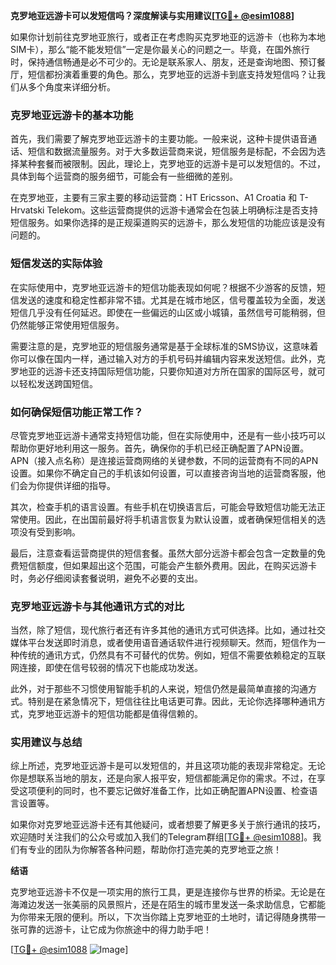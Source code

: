 **克罗地亚远游卡可以发短信吗？深度解读与实用建议[[TG💪+ @esim1088](https://t.me/s/esim1088)]**

如果你计划前往克罗地亚旅行，或者正在考虑购买克罗地亚的远游卡（也称为本地SIM卡），那么“能不能发短信”一定是你最关心的问题之一。毕竟，在国外旅行时，保持通信畅通是必不可少的。无论是联系家人、朋友，还是查询地图、预订餐厅，短信都扮演着重要的角色。那么，克罗地亚的远游卡到底支持发短信吗？让我们从多个角度来详细分析。

### 克罗地亚远游卡的基本功能

首先，我们需要了解克罗地亚远游卡的主要功能。一般来说，这种卡提供语音通话、短信和数据流量服务。对于大多数运营商来说，短信服务是标配，不会因为选择某种套餐而被限制。因此，理论上，克罗地亚的远游卡是可以发短信的。不过，具体到每个运营商的服务细节，可能会有一些细微的差别。

在克罗地亚，主要有三家主要的移动运营商：HT Ericsson、A1 Croatia 和 T-Hrvatski Telekom。这些运营商提供的远游卡通常会在包装上明确标注是否支持短信服务。如果你选择的是正规渠道购买的远游卡，那么发短信的功能应该是没有问题的。

### 短信发送的实际体验

在实际使用中，克罗地亚远游卡的短信功能表现如何呢？根据不少游客的反馈，短信发送的速度和稳定性都非常不错。尤其是在城市地区，信号覆盖较为全面，发送短信几乎没有任何延迟。即使在一些偏远的山区或小城镇，虽然信号可能稍弱，但仍然能够正常使用短信服务。

需要注意的是，克罗地亚的短信服务通常是基于全球标准的SMS协议，这意味着你可以像在国内一样，通过输入对方的手机号码并编辑内容来发送短信。此外，克罗地亚的远游卡还支持国际短信功能，只要你知道对方所在国家的国际区号，就可以轻松发送跨国短信。

### 如何确保短信功能正常工作？

尽管克罗地亚远游卡通常支持短信功能，但在实际使用中，还是有一些小技巧可以帮助你更好地利用这一服务。首先，确保你的手机已经正确配置了APN设置。APN（接入点名称）是连接运营商网络的关键参数，不同的运营商有不同的APN设置。如果你不确定自己的手机该如何设置，可以直接咨询当地的运营商客服，他们会为你提供详细的指导。

其次，检查手机的语言设置。有些手机在切换语言后，可能会导致短信功能无法正常使用。因此，在出国前最好将手机语言恢复为默认设置，或者确保短信相关的选项没有受到影响。

最后，注意查看运营商提供的短信套餐。虽然大部分远游卡都会包含一定数量的免费短信额度，但如果超出这个范围，可能会产生额外费用。因此，在购买远游卡时，务必仔细阅读套餐说明，避免不必要的支出。

### 克罗地亚远游卡与其他通讯方式的对比

当然，除了短信，现代旅行者还有许多其他的通讯方式可供选择。比如，通过社交媒体平台发送即时消息，或者使用语音通话软件进行视频聊天。然而，短信作为一种传统的通讯方式，仍然具有不可替代的优势。例如，短信不需要依赖稳定的互联网连接，即使在信号较弱的情况下也能成功发送。

此外，对于那些不习惯使用智能手机的人来说，短信仍然是最简单直接的沟通方式。特别是在紧急情况下，短信往往比电话更可靠。因此，无论你选择哪种通讯方式，克罗地亚远游卡的短信功能都是值得信赖的。

### 实用建议与总结

综上所述，克罗地亚远游卡是可以发短信的，并且这项功能的表现非常稳定。无论你是想联系当地的朋友，还是向家人报平安，短信都能满足你的需求。不过，在享受这项便利的同时，也不要忘记做好准备工作，比如正确配置APN设置、检查语言设置等。

如果你对克罗地亚远游卡还有其他疑问，或者想要了解更多关于旅行通讯的技巧，欢迎随时关注我们的公众号或加入我们的Telegram群组[[TG💪+ @esim1088](https://t.me/s/esim1088)]。我们有专业的团队为你解答各种问题，帮助你打造完美的克罗地亚之旅！

**结语**

克罗地亚远游卡不仅是一项实用的旅行工具，更是连接你与世界的桥梁。无论是在海滩边发送一张美丽的风景照片，还是在陌生的城市里发送一条求助信息，它都能为你带来无限的便利。所以，下次当你踏上克罗地亚的土地时，请记得随身携带一张可靠的远游卡，让它成为你旅途中的得力助手吧！

[[TG💪+ @esim1088](https://t.me/s/esim1088) ![Image](https://i.postimg.cc/4NQfJmqS/Snipaste-2025-05-13-00-14-12.png)]